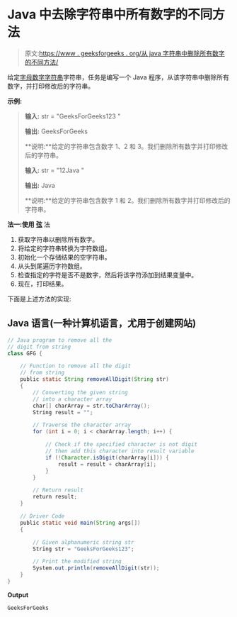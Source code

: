 # Java 中去除字符串中所有数字的不同方法

> 原文:[https://www . geeksforgeeks . org/从 java 字符串中删除所有数字的不同方法/](https://www.geeksforgeeks.org/different-ways-to-remove-all-the-digits-from-string-in-java/)

给定[字母数字字符串](https://www.geeksforgeeks.org/how-to-check-string-is-alphanumeric-or-not-using-regular-expression/)字符串，任务是编写一个 Java 程序，从该字符串中删除所有数字，并打印修改后的字符串。

**示例:**

> **输入:** str = "GeeksForGeeks123 "
> 
> **输出:** GeeksForGeeks
> 
> **说明:**给定的字符串包含数字 1、2 和 3。我们删除所有数字并打印修改后的字符串。
> 
> **输入:** str = "12Java "
> 
> **输出:** Java
> 
> **说明:**给定的字符串包含数字 1 和 2。我们删除所有数字并打印修改后的字符串。

**法一:使用** [**弦**](https://www.geeksforgeeks.org/java-string-tochararray-example/) 法

1.  获取字符串以删除所有数字。
2.  将给定的字符串转换为字符数组。
3.  初始化一个存储结果的空字符串。
4.  从头到尾遍历字符数组。
5.  检查指定的字符是否不是数字，然后将该字符添加到结果变量中。
6.  现在，打印结果。

下面是上述方法的实现:

## Java 语言(一种计算机语言，尤用于创建网站)

```java
// Java program to remove all the
// digit from string
class GFG {

    // Function to remove all the digit
    // from string
    public static String removeAllDigit(String str)
    {
        // Converting the given string
        // into a character array
        char[] charArray = str.toCharArray();
        String result = "";

        // Traverse the character array
        for (int i = 0; i < charArray.length; i++) {

            // Check if the specified character is not digit
            // then add this character into result variable
            if (!Character.isDigit(charArray[i])) {
                result = result + charArray[i];
            }
        }

        // Return result
        return result;
    }

    // Driver Code
    public static void main(String args[])
    {

        // Given alphanumeric string str
        String str = "GeeksForGeeks123";

        // Print the modified string
        System.out.println(removeAllDigit(str));
    }
}
```

**Output**

```java
GeeksForGeeks

```